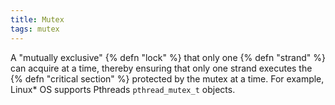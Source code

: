 ```yaml
---
title: Mutex
tags: mutex
---
```

A "mutually exclusive" {% defn "lock" %} that only one
{% defn "strand" %} can acquire at a time, thereby
ensuring that only one strand executes
the {% defn "critical section" %} protected by the
mutex at a time. 
For example, Linux* OS supports Pthreads `pthread_mutex_t` objects.